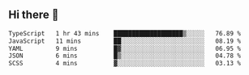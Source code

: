 ## Hi there 👋

<!--START_SECTION:waka-->

```txt
TypeScript   1 hr 43 mins    ███████████████████▒░░░░░   76.89 %
JavaScript   11 mins         ██░░░░░░░░░░░░░░░░░░░░░░░   08.19 %
YAML         9 mins          █▓░░░░░░░░░░░░░░░░░░░░░░░   06.95 %
JSON         6 mins          █▒░░░░░░░░░░░░░░░░░░░░░░░   04.78 %
SCSS         4 mins          ▓░░░░░░░░░░░░░░░░░░░░░░░░   03.13 %
```

<!--END_SECTION:waka-->
